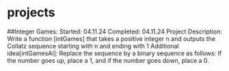 # projects

##Integer Games:
Started: 04.11.24
Completed: 04.11.24
Project Description: Write a function [intGames] that takes a positive integer n
 and outputs the Collatz sequence starting with n and ending with 1
Additional idea[intGamesAi]: Replace the sequence by a binary sequence as follows: If the number goes up, place a 1, and if the number goes down, place a 0. 